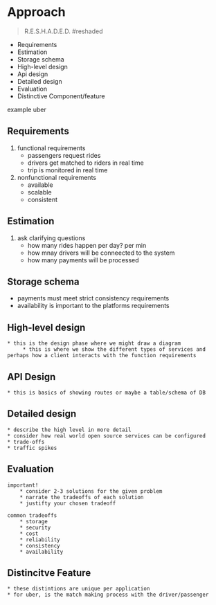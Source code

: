 # Approach

> R.E.S.H.A.D.E.D. #reshaded

- Requirements
- Estimation
- Storage schema
- High-level design
- Api design
- Detailed design
- Evaluation
- Distinctive Component/feature

example uber

## Requirements

1. functional requirements
   - passengers request rides
   - drivers get matched to riders in real time
   - trip is monitored in real time
2. nonfunctional requirements
   - available
   - scalable
   - consistent

## Estimation

1. ask clarifying questions
   - how many rides happen per day? per min
   - how mnay drivers will be conneected to the system
   - how many payments will be processed

## Storage schema

- payments must meet strict consistency requirements
- availability is important to the platforms requirements

## High-level design

    * this is the design phase where we might draw a diagram
         * this is where we show the different types of services and perhaps how a client interacts with the function requirements

## API Design

    * this is basics of showing routes or maybe a table/schema of DB

## Detailed design

    * describe the high level in more detail
    * consider how real world open source services can be configured
    * trade-offs
    * traffic spikes

## Evaluation

    important!
        * consider 2-3 solutions for the given problem
        * narrate the tradeoffs of each solution
        * justifty your chosen tradeoff

    common tradeoffs
        * storage
        * security
        * cost
        * reliability
        * consistency
        * availability

## Distincitve Feature

    * these distintions are unique per application
    * for uber, is the match making process with the driver/passenger
